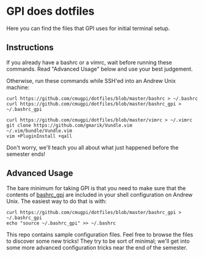 # GPI does dotfiles

Here you can find the files that GPI uses for initial terminal setup.

## Instructions

If you already have a bashrc or a vimrc, wait before running these commands.
Read "Advanced Usage" below and use your best judgement.

Otherwise, run these commands while SSH'ed into an Andrew Unix machine:

```console
curl https://github.com/cmugpi/dotfiles/blob/master/bashrc > ~/.bashrc
curl https://github.com/cmugpi/dotfiles/blob/master/bashrc_gpi > ~/.bashrc_gpi

curl https://github.com/cmugpi/dotfiles/blob/master/vimrc > ~/.vimrc
git clone https://github.com/gmarik/Vundle.vim ~/.vim/bundle/Vundle.vim
vim +PluginInstall +qall
```

Don't worry, we'll teach you all about what just happened before the semester
ends!


## Advanced Usage

The bare minimum for taking GPI is that you need to make sure that the contents
of [bashrc_gpi](bashrc_gpi) are included in your shell configuration on Andrew
Unix. The easiest way to do that is with:

```console
curl https://github.com/cmugpi/dotfiles/blob/master/bashrc_gpi > ~/.bashrc_gpi
echo "source ~/.bashrc_gpi" >> ~/.bashrc
```

This repo contains sample configuration files. Feel free to browse the files to
discover some new tricks! They try to be sort of minimal; we'll get into some
more advanced configuration tricks near the end of the semester.
